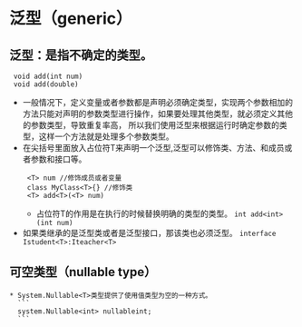 # 泛型（generic）
  ## 泛型：是指不确定的类型。
  ```
   void add(int num) 
   void add(double)
  ```
   * 一般情况下，定义变量或者参数都是声明必须确定类型，实现两个参数相加的方法只能对声明的参数类型进行操作，如果要处理其他类型，就必须定义其他的参数类型，导致重复率高，
     所以我们使用泛型来根据运行时确定参数的类型，这样一个方法就是处理多个参数类型。
   * 在尖括号里面放入占位符T来声明一个泛型,泛型可以修饰类、方法、和成员或者参数和接口等。
     ```
      <T> num //修饰成员或者变量
      class MyClass<T>{} //修饰类
      <T> add<T>(<T> num)
     ```
     * 占位符T的作用是在执行的时候替换明确的类型的类型。
     ```int add<int>(int num)```
   * 如果类继承的是泛型类或者是泛型接口，那该类也必须泛型。
     ``` interface Istudent<T>:Iteacher<T> ```

  ## 可空类型（nullable type）
    * System.Nullable<T>类型提供了使用值类型为空的一种方式。
      ```
      system.Nullable<int> nullableint;
      ```
  